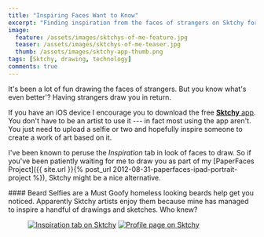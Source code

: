 ```yaml
---
title: "Inspiring Faces Want to Know"
excerpt: "Finding inspiration from the faces of strangers on Sktchy for iOS."
image: 
  feature: /assets/images/sktchys-of-me-feature.jpg
  teaser: /assets/images/sktchys-of-me-teaser.jpg
  thumb: /assets/images/sktchy-app-thumb.png
tags: [Sktchy, drawing, technology]
comments: true
---
```


It's been a lot of fun drawing the faces of strangers. But you know what's even better'? Having strangers draw you in return.

If you have an iOS device I encourage you to download the free [**Sktchy** app](http://www.sktchy.com/). You don't have to be an artist to use it --- in fact most using the app aren't. You just need to upload a selfie or two and hopefully inspire someone to create a work of art based on it.

I've been known to peruse the *Inspiration* tab in look of faces to draw. So if you've been patiently waiting for me to draw you as part of my [PaperFaces Project]({{ site.url }}{% post_url 2012-08-31-paperfaces-ipad-portrait-project %}), Sktchy might be a nice alternative.

<div class="notice--info" markdown="1">
#### Beard Selfies are a Must
Goofy homeless looking beards help get you noticed. Apparently Sktchy artists enjoy them because mine has managed to inspire a handful of drawings and sketches. Who knew?
</div>

<figure class="half">
	<a href="{{ site.url }}/tag/sktchy/"><img src="{{ site.url }}/assets/images/sktchy-inspiration-screenshot.jpg" alt="Inspiration tab on Sktchy"></a>
	<a href="{{ site.url }}/tag/sktchy/"><img src="{{ site.url }}/assets/images/sktchy-profile-screenshot.jpg" alt="Profile page on Sktchy"></a>
</figure>
